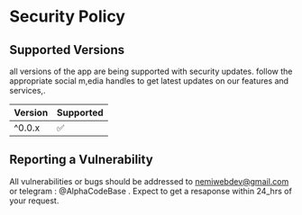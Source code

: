 # Security Policy

## Supported Versions

all versions of the app are being supported with security updates. follow the appropriate social m,edia handles to get latest updates on our features and services,.

| Version | Supported          |
| ------- | ------------------ |
| ^0.0.x   | :white_check_mark: |

## Reporting a Vulnerability

All vulnerabilities or bugs should be addressed to nemiwebdev@gmail.com or telegram : @AlphaCodeBase . Expect to get a resaponse within 24_hrs of your request. 
